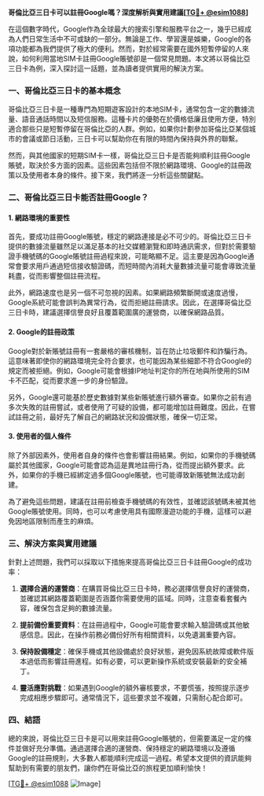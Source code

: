 **哥倫比亞三日卡可以註冊Google嗎？深度解析與實用建議[[TG💪+ @esim1088](https://t.me/s/esim1088)]**

在這個數字時代，Google作為全球最大的搜索引擎和服務平台之一，幾乎已經成為人們日常生活中不可或缺的一部分。無論是工作、學習還是娛樂，Google的各項功能都為我們提供了極大的便利。然而，對於經常需要在國外短暫停留的人來說，如何利用當地SIM卡註冊Google賬號卻是一個常見問題。本文將以哥倫比亞三日卡為例，深入探討這一話題，並為讀者提供實用的解決方案。

### 一、哥倫比亞三日卡的基本概念

哥倫比亞三日卡是一種專門為短期遊客設計的本地SIM卡，通常包含一定的數據流量、語音通話時間以及短信服務。這種卡片的優勢在於價格低廉且使用方便，特別適合那些只是短暫停留在哥倫比亞的人群。例如，如果你計劃參加哥倫比亞某個城市的會議或節日活動，三日卡可以幫助你在有限的時間內保持與外界的聯繫。

然而，與其他國家的短期SIM卡一樣，哥倫比亞三日卡是否能夠順利註冊Google賬號，取決於多方面的因素。這些因素包括但不限於網路環境、Google的註冊政策以及使用者本身的條件。接下來，我們將逐一分析這些關鍵點。

### 二、哥倫比亞三日卡能否註冊Google？

#### 1. 網路環境的重要性

首先，要成功註冊Google賬號，穩定的網路連接是必不可少的。哥倫比亞三日卡提供的數據流量雖然足以滿足基本的社交媒體瀏覽和即時通訊需求，但對於需要驗證手機號碼的Google賬號註冊過程來說，可能略顯不足。這主要是因為Google通常會要求用戶通過短信接收驗證碼，而短時間內消耗大量數據流量可能會導致流量耗盡，從而影響整個註冊流程。

此外，網路速度也是另一個不可忽視的因素。如果網路頻繁斷開或速度過慢，Google系統可能會誤判為異常行為，從而拒絕註冊請求。因此，在選擇哥倫比亞三日卡時，建議選擇信譽良好且覆蓋範圍廣的運營商，以確保網路品質。

#### 2. Google的註冊政策

Google對於新賬號註冊有一套嚴格的審核機制，旨在防止垃圾郵件和詐騙行為。這意味著即使你的網路環境完全符合要求，也可能因為某些細節不符合Google的規定而被拒絕。例如，Google可能會根據IP地址判定你的所在地與所使用的SIM卡不匹配，從而要求進一步的身份驗證。

另外，Google還可能基於歷史數據對某些新賬號進行額外審查。如果你之前有過多次失敗的註冊嘗試，或者使用了可疑的設備，都可能增加註冊難度。因此，在嘗試註冊之前，最好先了解自己的網路狀況和設備狀態，確保一切正常。

#### 3. 使用者的個人條件

除了外部因素外，使用者自身的條件也會影響註冊結果。例如，如果你的手機號碼屬於其他國家，Google可能會認為這是異地註冊行為，從而提出額外要求。此外，如果你的手機已經綁定過多個Google賬號，也可能導致新賬號無法成功創建。

為了避免這些問題，建議在註冊前檢查手機號碼的有效性，並確認該號碼未被其他Google賬號使用。同時，也可以考慮使用具有國際漫遊功能的手機，這樣可以避免因地區限制而產生的麻煩。

### 三、解決方案與實用建議

針對上述問題，我們可以採取以下措施來提高哥倫比亞三日卡註冊Google的成功率：

1. **選擇合適的運營商**：在購買哥倫比亞三日卡時，務必選擇信譽良好的運營商，並確認其網路覆蓋範圍是否涵蓋你需要使用的區域。同時，注意查看套餐內容，確保包含足夠的數據流量。

2. **提前備份重要資料**：在註冊過程中，Google可能會要求輸入驗證碼或其他敏感信息。因此，在操作前務必備份好所有相關資料，以免遺漏重要內容。

3. **保持設備穩定**：確保手機或其他設備處於良好狀態，避免因系統故障或軟件版本過低而影響註冊進程。如有必要，可以更新操作系統或安裝最新的安全補丁。

4. **靈活應對挑戰**：如果遇到Google的額外審核要求，不要慌張，按照提示逐步完成相應步驟即可。通常情況下，這些要求並不複雜，只需耐心配合即可。

### 四、結語

總的來說，哥倫比亞三日卡是可以用來註冊Google賬號的，但需要滿足一定的條件並做好充分準備。通過選擇合適的運營商、保持穩定的網路環境以及遵循Google的註冊規則，大多數人都能順利完成這一過程。希望本文提供的資訊能夠幫助到有需要的朋友們，讓你們在哥倫比亞的旅程更加順利愉快！

[[TG💪+ @esim1088](https://t.me/s/esim1088) ![Image](https://i.postimg.cc/4NQfJmqS/Snipaste-2025-05-13-00-14-12.png)]
